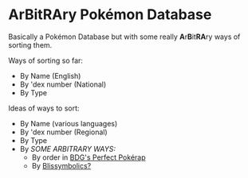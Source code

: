 # ArBitRAry Pokémon Database
Basically a Pokémon Database but with some really **A**r**B**it**RA**ry ways of sorting them.

Ways of sorting so far:
 - By Name (English)
 - By 'dex number (National)
 - By Type

Ideas of ways to sort:
 - By Name (various languages)
 - By 'dex number (Regional)
 - By Type
 - By *SOME ARBITRARY WAYS:*
   - By order in [BDG's Perfect Pokérap](https://www.youtube.com/watch?v=2cT6ULpScZA)
   - By [Blissymbolics?](http://blissymbolics.github.io/blissymbols/blissviewer-demo.html)
